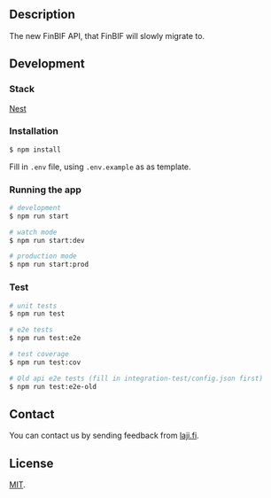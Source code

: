 ## Description

The new FinBIF API, that FinBIF will slowly migrate to.

## Development

### Stack

[Nest](https://github.com/nestjs/nest)

### Installation

```bash
$ npm install
```

Fill in `.env` file, using `.env.example` as as template.

### Running the app

```bash
# development
$ npm run start

# watch mode
$ npm run start:dev

# production mode
$ npm run start:prod
```

### Test

```bash
# unit tests
$ npm run test

# e2e tests
$ npm run test:e2e

# test coverage
$ npm run test:cov

# Old api e2e tests (fill in integration-test/config.json first)
$ npm run test:e2e-old
```

## Contact

You can contact us by sending feedback from [laji.fi](https://laji.fi).

## License

[MIT](LICENSE).
